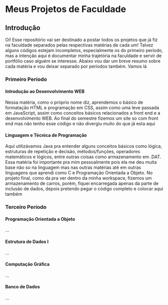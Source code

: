 # Meus Projetos de Faculdade

## Introdução

Oi! Esse repositório vai ser destinado a postar todos os projetos que já fiz na faculdade separados pelas respectivas matérias de cada um! Talvez alguns códigos estejam incompletos, especialmente os do primeiro período, mas a intenção aqui é documentar minha trajetória na faculdade e servir de portfólio caso alguém se interesse. Abaixo vou dar um breve resumo sobre cada matéria e vou deixar separado por períodos também. Vamos lá

### Primeiro Período

#### Introdução ao Desenvolvimento WEB 
Nessa matéria, como o próprio nome diz, aprendemos o básico de formatação HTML e programação em CSS, assim como uma leve passada em JavaScript, assim como conceitos básicos relacionados a front end e a desenvolvimento WEB. Ao final do semestre fizemos um site so com front end mas não tenho esse código e não divergiu muito do que já esta aqui

#### Linguagem e Técnica de Programação
Aqui utilizávamos Java pra entender alguns conceitos básicos como lógica, estruturas de repetição e decisão, métodos/funções, operadores matemáticos e lógicos, entre outras coisas como armazenamento em .DAT. Essa matéria foi importante pra mim pessoalmente pois ela me deu muita base não so na linguagem mas nas outras matérias até em outras linguagens que aprendi como C e Programação Orientada a Objeto. No projeto final, como da pra ver dentro da minha workspace, fizemos um armazenamento de carros, porém, fiquei encarregada apenas da parte de inclusão de dados, depois pretendo pegar o código completo e colocar aqui também

### Terceiro Período

#### Programação Orientada a Objeto
...

#### Estrutura de Dados I
...

#### Computação Gráfica
...

#### Banco de Dados
...
